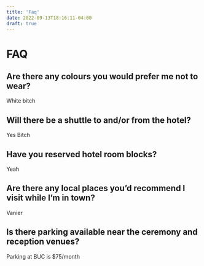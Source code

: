 ```yaml
---
title: 'Faq'
date: 2022-09-13T18:16:11-04:00
draft: true
---
```


# FAQ

## Are there any colours you would prefer me not to wear?

White bitch

## Will there be a shuttle to and/or from the hotel?

Yes Bitch

## Have you reserved hotel room blocks?

Yeah

## Are there any local places you’d recommend I visit while I’m in town?

Vanier

## Is there parking available near the ceremony and reception venues?

Parking at BUC is $75/month
